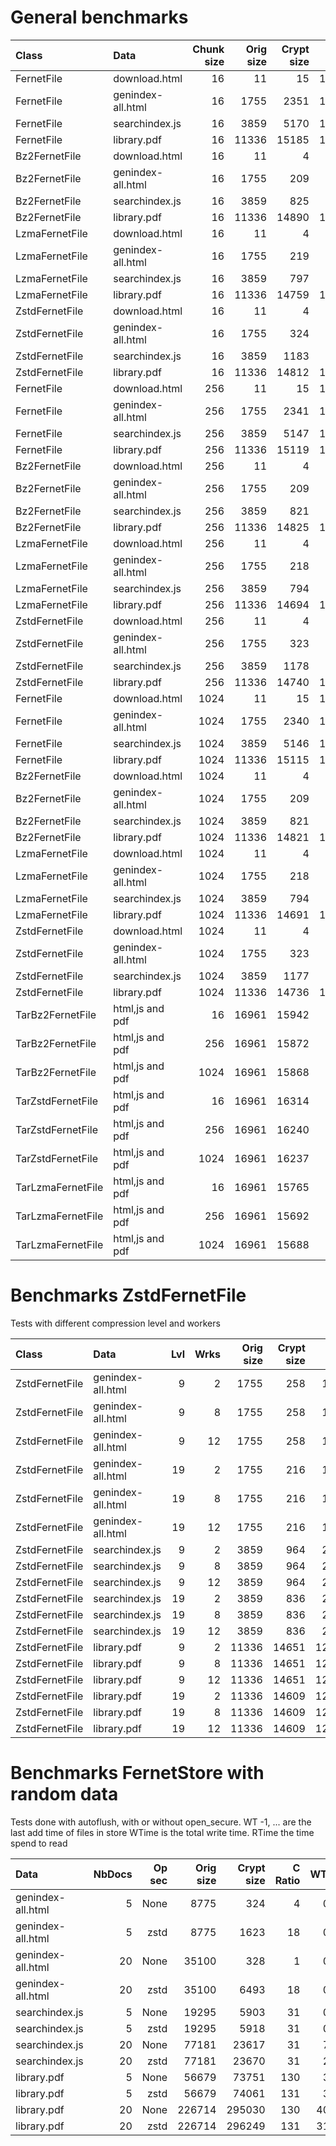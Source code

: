 # General benchmarks

| Class                | Data                 |  Chunk size |  Orig size  | Crypt size |  Comp ratio | WTime  | Rtime  |
|:---------------------|:---------------------|------------:|------------:|-----------:|------------:|-------:|-------:|
| FernetFile           | download.html        |          16 |          11 |         15 |     134.09% |   0.00 |   0.00 |
| FernetFile           | genindex-all.html    |          16 |        1755 |       2351 |     133.96% |   0.17 |   0.01 |
| FernetFile           | searchindex.js       |          16 |        3859 |       5170 |     133.96% |   0.78 |   0.03 |
| FernetFile           | library.pdf          |          16 |       11336 |      15185 |     133.96% |   7.47 |   0.11 |
| Bz2FernetFile        | download.html        |          16 |          11 |          4 |      39.12% |   0.00 |   0.00 |
| Bz2FernetFile        | genindex-all.html    |          16 |        1755 |        209 |      11.93% |   0.23 |   0.12 |
| Bz2FernetFile        | searchindex.js       |          16 |        3859 |        825 |      21.37% |   0.37 |   0.11 |
| Bz2FernetFile        | library.pdf          |          16 |       11336 |      14890 |     131.35% |   2.76 |   1.90 |
| LzmaFernetFile       | download.html        |          16 |          11 |          4 |      35.89% |   0.01 |   0.00 |
| LzmaFernetFile       | genindex-all.html    |          16 |        1755 |        219 |      12.50% |   0.40 |   0.01 |
| LzmaFernetFile       | searchindex.js       |          16 |        3859 |        797 |      20.66% |   1.56 |   0.05 |
| LzmaFernetFile       | library.pdf          |          16 |       11336 |      14759 |     130.20% |   6.97 |   2.15 |
| ZstdFernetFile       | download.html        |          16 |          11 |          4 |      38.55% |   0.00 |   0.00 |
| ZstdFernetFile       | genindex-all.html    |          16 |        1755 |        324 |      18.49% |   0.01 |   0.00 |
| ZstdFernetFile       | searchindex.js       |          16 |        3859 |       1183 |      30.66% |   0.04 |   0.02 |
| ZstdFernetFile       | library.pdf          |          16 |       11336 |      14812 |     130.67% |   0.21 |   0.08 |
| FernetFile           | download.html        |         256 |          11 |         15 |     134.09% |   0.00 |   0.00 |
| FernetFile           | genindex-all.html    |         256 |        1755 |       2341 |     133.37% |   0.02 |   0.01 |
| FernetFile           | searchindex.js       |         256 |        3859 |       5147 |     133.37% |   0.05 |   0.02 |
| FernetFile           | library.pdf          |         256 |       11336 |      15119 |     133.37% |   0.21 |   0.06 |
| Bz2FernetFile        | download.html        |         256 |          11 |          4 |      39.12% |   0.00 |   0.00 |
| Bz2FernetFile        | genindex-all.html    |         256 |        1755 |        209 |      11.88% |   0.16 |   0.04 |
| Bz2FernetFile        | searchindex.js       |         256 |        3859 |        821 |      21.28% |   0.28 |   0.13 |
| Bz2FernetFile        | library.pdf          |         256 |       11336 |      14825 |     130.78% |   1.41 |   2.23 |
| LzmaFernetFile       | download.html        |         256 |          11 |          4 |      35.89% |   0.00 |   0.00 |
| LzmaFernetFile       | genindex-all.html    |         256 |        1755 |        218 |      12.44% |   0.37 |   0.02 |
| LzmaFernetFile       | searchindex.js       |         256 |        3859 |        794 |      20.57% |   1.65 |   0.06 |
| LzmaFernetFile       | library.pdf          |         256 |       11336 |      14694 |     129.63% |   4.51 |   1.72 |
| ZstdFernetFile       | download.html        |         256 |          11 |          4 |      38.55% |   0.00 |   0.00 |
| ZstdFernetFile       | genindex-all.html    |         256 |        1755 |        323 |      18.40% |   0.01 |   0.01 |
| ZstdFernetFile       | searchindex.js       |         256 |        3859 |       1178 |      30.51% |   0.06 |   0.02 |
| ZstdFernetFile       | library.pdf          |         256 |       11336 |      14740 |     130.03% |   0.33 |   0.11 |
| FernetFile           | download.html        |        1024 |          11 |         15 |     134.09% |   0.00 |   0.00 |
| FernetFile           | genindex-all.html    |        1024 |        1755 |       2340 |     133.34% |   0.02 |   0.02 |
| FernetFile           | searchindex.js       |        1024 |        3859 |       5146 |     133.34% |   0.06 |   0.04 |
| FernetFile           | library.pdf          |        1024 |       11336 |      15115 |     133.34% |   0.19 |   0.10 |
| Bz2FernetFile        | download.html        |        1024 |          11 |          4 |      39.12% |   0.00 |   0.00 |
| Bz2FernetFile        | genindex-all.html    |        1024 |        1755 |        209 |      11.88% |   0.18 |   0.05 |
| Bz2FernetFile        | searchindex.js       |        1024 |        3859 |        821 |      21.27% |   0.32 |   0.14 |
| Bz2FernetFile        | library.pdf          |        1024 |       11336 |      14821 |     130.75% |   1.39 |   1.76 |
| LzmaFernetFile       | download.html        |        1024 |          11 |          4 |      35.89% |   0.01 |   0.00 |
| LzmaFernetFile       | genindex-all.html    |        1024 |        1755 |        218 |      12.44% |   0.36 |   0.01 |
| LzmaFernetFile       | searchindex.js       |        1024 |        3859 |        794 |      20.56% |   1.40 |   0.04 |
| LzmaFernetFile       | library.pdf          |        1024 |       11336 |      14691 |     129.60% |   4.39 |   1.83 |
| ZstdFernetFile       | download.html        |        1024 |          11 |          4 |      38.55% |   0.00 |   0.00 |
| ZstdFernetFile       | genindex-all.html    |        1024 |        1755 |        323 |      18.40% |   0.01 |   0.00 |
| ZstdFernetFile       | searchindex.js       |        1024 |        3859 |       1177 |      30.50% |   0.03 |   0.01 |
| ZstdFernetFile       | library.pdf          |        1024 |       11336 |      14736 |     130.00% |   0.14 |   0.09 |
| TarBz2FernetFile     | html,js and pdf      |          16 |       16961 |      15942 |      94.00% |   1.59 |   1.74 |
| TarBz2FernetFile     | html,js and pdf      |         256 |       16961 |      15872 |      93.58% |   1.55 |   2.21 |
| TarBz2FernetFile     | html,js and pdf      |        1024 |       16961 |      15868 |      93.56% |   1.83 |   2.30 |
| TarZstdFernetFile    | html,js and pdf      |          16 |       16961 |      16314 |      96.19% |   0.22 |   0.12 |
| TarZstdFernetFile    | html,js and pdf      |         256 |       16961 |      16240 |      95.75% |   0.19 |   0.13 |
| TarZstdFernetFile    | html,js and pdf      |        1024 |       16961 |      16237 |      95.73% |   0.16 |   0.14 |
| TarLzmaFernetFile    | html,js and pdf      |          16 |       16961 |      15765 |      92.95% |   6.28 |   2.18 |
| TarLzmaFernetFile    | html,js and pdf      |         256 |       16961 |      15692 |      92.52% |   7.09 |   1.97 |
| TarLzmaFernetFile    | html,js and pdf      |        1024 |       16961 |      15688 |      92.50% |   6.35 |   2.04 |


# Benchmarks ZstdFernetFile

Tests with different compression level and workers

| Class                | Data                 | Lvl | Wrks |  Orig size  | Crypt size |  Comp ratio | WTime  | Rtime  |
|:---------------------|:---------------------|----:|-----:|------------:|-----------:|------------:|-------:|-------:|
| ZstdFernetFile       | genindex-all.html    |   9 |    2 |        1755 |        258 |      14.67% |   0.04 |   0.00 |
| ZstdFernetFile       | genindex-all.html    |   9 |    8 |        1755 |        258 |      14.67% |   0.03 |   0.00 |
| ZstdFernetFile       | genindex-all.html    |   9 |   12 |        1755 |        258 |      14.67% |   0.03 |   0.00 |
| ZstdFernetFile       | genindex-all.html    |  19 |    2 |        1755 |        216 |      12.34% |   0.80 |   0.00 |
| ZstdFernetFile       | genindex-all.html    |  19 |    8 |        1755 |        216 |      12.34% |   0.93 |   0.00 |
| ZstdFernetFile       | genindex-all.html    |  19 |   12 |        1755 |        216 |      12.34% |   0.79 |   0.00 |
| ZstdFernetFile       | searchindex.js       |   9 |    2 |        3859 |        964 |      24.97% |   0.09 |   0.01 |
| ZstdFernetFile       | searchindex.js       |   9 |    8 |        3859 |        964 |      24.97% |   0.09 |   0.01 |
| ZstdFernetFile       | searchindex.js       |   9 |   12 |        3859 |        964 |      24.97% |   0.09 |   0.01 |
| ZstdFernetFile       | searchindex.js       |  19 |    2 |        3859 |        836 |      21.66% |   1.58 |   0.01 |
| ZstdFernetFile       | searchindex.js       |  19 |    8 |        3859 |        836 |      21.66% |   1.54 |   0.01 |
| ZstdFernetFile       | searchindex.js       |  19 |   12 |        3859 |        836 |      21.66% |   1.56 |   0.01 |
| ZstdFernetFile       | library.pdf          |   9 |    2 |       11336 |      14651 |     129.24% |   0.24 |   0.06 |
| ZstdFernetFile       | library.pdf          |   9 |    8 |       11336 |      14651 |     129.24% |   0.23 |   0.06 |
| ZstdFernetFile       | library.pdf          |   9 |   12 |       11336 |      14651 |     129.24% |   0.22 |   0.06 |
| ZstdFernetFile       | library.pdf          |  19 |    2 |       11336 |      14609 |     128.87% |   2.90 |   0.08 |
| ZstdFernetFile       | library.pdf          |  19 |    8 |       11336 |      14609 |     128.87% |   2.63 |   0.06 |
| ZstdFernetFile       | library.pdf          |  19 |   12 |       11336 |      14609 |     128.87% |   3.75 |   0.07 |


# Benchmarks FernetStore with random data

Tests done with autoflush, with or without open_secure.
WT -1, ... are the last add time of files in store
WTime is the total write time. RTime the time spend to read

| Data              | NbDocs | Op sec | Orig size | Crypt size | C Ratio | WTime | Rtime | WT -1 | WT -2 | WT -3 | WT -4 |
|:------------------|-------:|-------:|----------:|-----------:|--------:|------:|------:|------:|------:|------:|------:|
|genindex-all.html  |      5 | None   |      8775 |        324 |       4 |  0.11 |  0.05 |  0.02 |  0.02 |  0.02 |  0.02 |
|genindex-all.html  |      5 | zstd   |      8775 |       1623 |      18 |  0.14 |  0.07 |  0.03 |  0.03 |  0.03 |  0.02 |
|genindex-all.html  |     20 | None   |     35100 |        328 |       1 |  0.46 |  0.13 |  0.03 |  0.03 |  0.03 |  0.03 |
|genindex-all.html  |     20 | zstd   |     35100 |       6493 |      18 |  0.78 |  0.15 |  0.06 |  0.06 |  0.06 |  0.05 |
|searchindex.js     |      5 | None   |     19295 |       5903 |      31 |  0.61 |  0.12 |  0.14 |  0.12 |  0.09 |  0.08 |
|searchindex.js     |      5 | zstd   |     19295 |       5918 |      31 |  0.35 |  0.11 |  0.08 |  0.07 |  0.05 |  0.06 |
|searchindex.js     |     20 | None   |     77181 |      23617 |      31 |  7.11 |  0.49 |  0.57 |  0.58 |  0.55 |  0.53 |
|searchindex.js     |     20 | zstd   |     77181 |      23670 |      31 |  2.76 |  0.56 |  0.21 |  0.21 |  0.19 |  0.19 |
|library.pdf        |      5 | None   |     56679 |      73751 |     130 |  3.32 |  0.50 |  0.81 |  0.65 |  0.49 |  0.32 |
|library.pdf        |      5 | zstd   |     56679 |      74061 |     131 |  3.22 |  0.92 |  0.76 |  0.59 |  0.47 |  0.38 |
|library.pdf        |     20 | None   |    226714 |     295030 |     130 | 40.42 |  2.06 |  3.36 |  3.15 |  3.40 |  2.94 |
|library.pdf        |     20 | zstd   |    226714 |     296249 |     131 | 31.15 |  3.35 |  2.50 |  2.38 |  2.23 |  2.10 |
